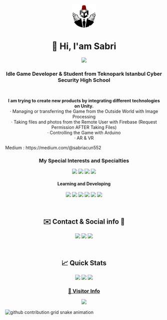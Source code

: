<p align="center"><img width="15%" src="pp.png" /></a></p>
<h1 align="center"> 👋 Hi, I'am Sabri</h1>

<p align="center">
  <!-- Typing SVG by DenverCoder1 - https://github.com/DenverCoder1/readme-typing-svg -->
  <a href="https://github.com/DenverCoder1/readme-typing-svg">
    <img src="https://readme-typing-svg.demolab.com/?lines=Idle%20Game%20Developer%20;Student%20From%20Teknopark%20Istanbul;Cyber%20Security%20High%20School;Always%20learning%20new%20things&font=Fira%20Code&duration=4000&center=true&width=440&height=45&color=f75c7e&vCenter=true&pause=300&size=22" /></a>
</p>

<h3 align="center">Idle Game Developer & Student from Teknopark Istanbul Cyber Security High School</h3> 
<br>

<p align="center">
  <b>I am trying to create new products by integrating different technologies on Unity. </b> <br>
  · Managing or transferring the Game from the Outside World with Image Processing <br>
  · Taking files and photos from the Remote User with Firebase (Request Permission AFTER Taking Files) <br>
  · Controlling the Game with Arduino <br>
  · AR & VR
</p>
Medium : https://medium.com/@sabriacun552



<h3 align="center">My Special Interests and Specialties</h3>
<p align="center">
  <img src="https://img.shields.io/badge/-Unity%20Engine-%23FFFFFF?style=for-the-badge&logo=unity&logoColor=white&labelColor=black&color=black"/>
  <img src="https://img.shields.io/badge/-C%23%20-%23512BD4?style=for-the-badge&logo=c%23&logoColor=white&labelColor=purple&color=purple"/>
  <img src="https://img.shields.io/badge/python%20-%233572A5.svg?&style=for-the-badge&logo=python&logoColor=white"/>
  <img src="https://img.shields.io/badge/-Arduino%20-%2300878F?style=for-the-badge&logo=arduino&logoColor=white"/>
</p>
<h4 align="center">Learning and Developing</h4>
<p align="center">
  <img src="https://img.shields.io/badge/HTML5-E34F26?style=for-the-badge&logo=html5&logoColor=white"/>
  <img src="https://img.shields.io/badge/CSS3-1572B6?style=for-the-badge&logo=css3&logoColor=white"/>
  <img src="https://img.shields.io/badge/JavaScript-F7DF1E?style=for-the-badge&logo=javascript&logoColor=black"/>
  <img src="https://img.shields.io/badge/-Open%20CV%20-%235C3EE8?style=for-the-badge&logo=OpenCV&labelColor=red&color=red"/>
  <img src="https://img.shields.io/badge/-TensorFlow%20-%23FF6F00?style=for-the-badge&logo=TensorFlow&logoColor=white"/>
  <img src="https://img.shields.io/badge/php-%23777BB4.svg?&style=for-the-badge&logo=php&logoColor=white"/>
</p>

<br>

<h2 align="center">✉️ Contact &  Social info 🔗</h2>

<p align="center">
  <img src="https://img.shields.io/badge/-sabriacun552%20-%23E4405F?style=for-the-badge&logo=instagram&logoColor=white"/>
  <img src="https://img.shields.io/badge/-sabriacun552.2%20-%23EA4335?style=for-the-badge&logo=gmail&logoColor=white"/>
  <img src="https://img.shields.io/badge/-sabri%20acun%20-%230A66C2?style=for-the-badge&logo=linkedin&logoColor=white"/>
</p>

<br>

<h2 align="center">📈 Quick Stats </h2> 
<p align="center">
  <img width="400" src="https://github-readme-stats.vercel.app/api?username=SabriACUN&count_private=true&show_icons=true&theme=react" />  <img width="425" src="https://streak-stats.demolab.com/?user=getlost01&theme=react" />
  <img width="830" src="https://github-readme-activity-graph.vercel.app/graph?username=SabriACUN&bg_color=21232a&color=a8eeff&line=61dafb&point=f0fcff&area=true&hide_border=false" />
  <a href="https://github.com/SabriACUN/github-stats">
</p>


<h3 align="center">👀 Visitor Info </h3>
<p align="center">
  <a href="https://u8views.com/github/SabriACUN"><img src="https://u8views.com/api/v1/github/profiles/96339137/views/day-week-month-total-count.svg"></a>
</p>


<picture align="center">
  <source media="(prefers-color-scheme: dark)" srcset="https://getlost01.github.io/github-snake.github.io/github-contribution-grid-snake-dark.svg">
  <source media="(prefers-color-scheme: light)" srcset="https://getlost01.github.io/github-snake.github.io/github-contribution-grid-snake.svg">
  <img alt="github contribution grid snake animation" src="https://getlost01.github.io/github-snake.github.io/github-contribution-grid-snake.svg">
</picture>
